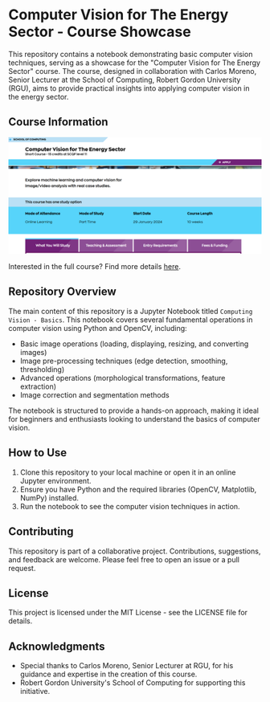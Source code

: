 # Computer Vision for The Energy Sector - Course Showcase

This repository contains a notebook demonstrating basic computer vision techniques, serving as a showcase for the "Computer Vision for The Energy Sector" course. The course, designed in collaboration with Carlos Moreno, Senior Lecturer at the School of Computing, Robert Gordon University (RGU), aims to provide practical insights into applying computer vision in the energy sector.

## Course Information
![Course Information](media/cv_rgu_course.png)

Interested in the full course? Find more details [here](https://www.rgu.ac.uk/study/courses/5630-computer-vision-for-the-energy-sector).

## Repository Overview
The main content of this repository is a Jupyter Notebook titled `Computing Vision - Basics`. This notebook covers several fundamental operations in computer vision using Python and OpenCV, including:

- Basic image operations (loading, displaying, resizing, and converting images)
- Image pre-processing techniques (edge detection, smoothing, thresholding)
- Advanced operations (morphological transformations, feature extraction)
- Image correction and segmentation methods

The notebook is structured to provide a hands-on approach, making it ideal for beginners and enthusiasts looking to understand the basics of computer vision.

## How to Use
1. Clone this repository to your local machine or open it in an online Jupyter environment.
2. Ensure you have Python and the required libraries (OpenCV, Matplotlib, NumPy) installed.
3. Run the notebook to see the computer vision techniques in action.

## Contributing
This repository is part of a collaborative project. Contributions, suggestions, and feedback are welcome. Please feel free to open an issue or a pull request.

## License
This project is licensed under the MIT License - see the LICENSE file for details.

## Acknowledgments
- Special thanks to Carlos Moreno, Senior Lecturer at RGU, for his guidance and expertise in the creation of this course.
- Robert Gordon University's School of Computing for supporting this initiative.

